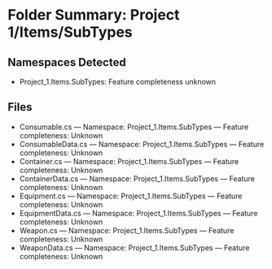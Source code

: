 # Folder Summary: Project 1/Items/SubTypes

## Namespaces Detected
- Project_1.Items.SubTypes: Feature completeness unknown

## Files
- Consumable.cs — Namespace: Project_1.Items.SubTypes — Feature completeness: Unknown
- ConsumableData.cs — Namespace: Project_1.Items.SubTypes — Feature completeness: Unknown
- Container.cs — Namespace: Project_1.Items.SubTypes — Feature completeness: Unknown
- ContainerData.cs — Namespace: Project_1.Items.SubTypes — Feature completeness: Unknown
- Equipment.cs — Namespace: Project_1.Items.SubTypes — Feature completeness: Unknown
- EquipmentData.cs — Namespace: Project_1.Items.SubTypes — Feature completeness: Unknown
- Weapon.cs — Namespace: Project_1.Items.SubTypes — Feature completeness: Unknown
- WeaponData.cs — Namespace: Project_1.Items.SubTypes — Feature completeness: Unknown
